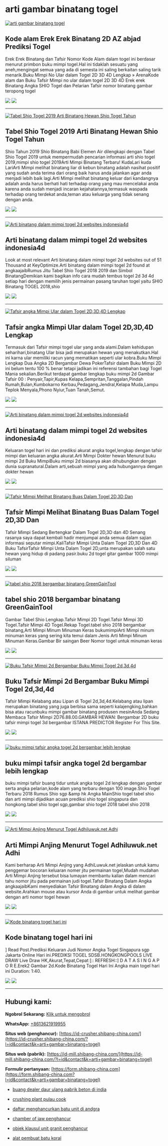 # arti gambar binatang togel

<a href="https://swt.shibang-china.com/?l=id&img&k=arti+gambar+binatang+togel" target="_blank">![arti gambar binatang togel](http://static.shibang-china.com/all-800x300/1144.jpg)</a>

## Kode alam Erek Erek Binatang 2D AZ abjad Prediksi Togel
Erek Erek Binatang dan Tafsir Nomor Kode Alam dalam togel ini berdasar menurut primbon buku mimpi togel.Hal ini tidaklah sesuatu yang aneh,mengingat semua yang ada di semesta ini saling berkaitan saling tarik menarik.Buku Mimpi No Ular dalam Togel 2D 3D 4D Lengkap » ArenaKode alam dan Buku Tafsir Mimpi no ular dalam togel 2D 3D 4D Erek erek Binatang Angka SHIO Togel dan Pelarian Tafsir nomor binatang gambar teropong togel


<a href="https://whatsapp.shibangsoft.com/WhatsApp.php" target="_blank" title="WhatsApp">![](http://static.shibang-china.com/icon/whatsapp.png)</a> <a href="https://swt.shibang-china.com/?l=id&icon&k=arti+gambar+binatang+togel" target="_blank">![](http://static.shibang-china.com/icon/chat-id.png)</a>

---

<a href="https://swt.shibang-china.com/?l=id&img&k=arti+gambar+binatang+togel" target="_blank">![Tabel Shio Togel 2019 Arti Binatang Hewan Shio Togel Tahun](http://static.shibang-china.com/all-800x300/777.jpg)</a>

## Tabel Shio Togel 2019 Arti Binatang Hewan Shio Togel Tahun
Shio Tahun 2019 Shio Binatang Babi Elemen Air dilengkapi dengan Tabel Shio Togel 2019 untuk mempermudah pencarian informasi arti shio togel 2019,mimpi shio togel 2019Arti Mimpi Binatang Terbaru! KudaLari kuda LariArti Mimpi melihat binatang liar di kebun binatang adalah nasihat positif yang sudah anda terima dari orang baik harus anda jalankan agar anda menjadi lebih baik lagi.Arti Mimpi melihat binatang keluar dari kandangnya adalah anda harus berhati hati terhadap orang yang mau mencelakai anda karena anda sudah menjadi incaran kejahatannya,termasuk waspada terhadap orang terdekat anda,teman atau keluarga yang tidak senang dengan anda.


<a href="https://whatsapp.shibangsoft.com/WhatsApp.php" target="_blank" title="WhatsApp">![](http://static.shibang-china.com/icon/whatsapp.png)</a> <a href="https://swt.shibang-china.com/?l=id&icon&k=arti+gambar+binatang+togel" target="_blank">![](http://static.shibang-china.com/icon/chat-id.png)</a>

---

<a href="https://swt.shibang-china.com/?l=id&img&k=arti+gambar+binatang+togel" target="_blank">![Arti binatang dalam mimpi togel 2d websites indonesia4d](http://static.shibang-china.com/all-800x300/2.jpg)</a>

## Arti binatang dalam mimpi togel 2d websites indonesia4d
Look at most relevant Arti binatang dalam mimpi togel 2d websites out of 51 Thousand at KeyOptimize.Arti binatang dalam mimpi togel 2d found at angkaajaibRumus Jitu Tabel Shio Togel 2018 2019 dan Simbol BinatangDemikian kami bagikan info cara mudah tembus togel 2d 3d 4d setiap hari dengan memilih jenis permainan pasang taruhan togel yaitu SHIO Binatang TOGEL 2018,shio


<a href="https://whatsapp.shibangsoft.com/WhatsApp.php" target="_blank" title="WhatsApp">![](http://static.shibang-china.com/icon/whatsapp.png)</a> <a href="https://swt.shibang-china.com/?l=id&icon&k=arti+gambar+binatang+togel" target="_blank">![](http://static.shibang-china.com/icon/chat-id.png)</a>

---

<a href="https://swt.shibang-china.com/?l=id&img&k=arti+gambar+binatang+togel" target="_blank">![Tafsir angka Mimpi Ular dalam Togel 2D,3D,4D Lengkap](http://static.shibang-china.com/all-800x300/644.jpg)</a>

## Tafsir angka Mimpi Ular dalam Togel 2D,3D,4D Lengkap
Termasuk dari Tafsir mimpi togel ular yang anda alami.Dalam kehidupan seharihari,binatang Ular bisa jadi merupakan hewan yang menakutkan.Hal ini karna ular memiliki racun yang mematikan seperti ular kobra.Buku Mimpi Lengkap Dua Angka 2D Bergambar Dewa PokerTafsir dalam Buku Mimpi 2D ini belum tentu 100 % benar tetapi jadikan ini referensi tambahan bagi Togel Mania sekalian.Berikut terdapat gambar lengkap buku mimpi 2d Gambar Tafsir 00 : Penyair,Tapir,Kupas Kelapa,Sempritan,Tanggalan,Pindah Rumah,Bulan,Kumbokarno Kerbau,Pedagang,Jendral,Kelapa Muda,Lampu Teplok Menyala,Phono Nyiur,Tuan Tanah,Semut.


<a href="https://whatsapp.shibangsoft.com/WhatsApp.php" target="_blank" title="WhatsApp">![](http://static.shibang-china.com/icon/whatsapp.png)</a> <a href="https://swt.shibang-china.com/?l=id&icon&k=arti+gambar+binatang+togel" target="_blank">![](http://static.shibang-china.com/icon/chat-id.png)</a>

---

<a href="https://swt.shibang-china.com/?l=id&img&k=arti+gambar+binatang+togel" target="_blank">![Arti binatang dalam mimpi togel 2d websites indonesia4d](http://static.shibang-china.com/all-800x300/1005.jpg)</a>

## Arti binatang dalam mimpi togel 2d websites indonesia4d
Keluaran togel hari ini dan prediksi akurat angka togel,lengkap dengan tafsir mimpi dan keluaran angka akurat.Arti Mimpi Dokter hewan Menurut buku mimpi 2d Buku MimpiBuku mimpi 2d biasanya akan dihubungkan dengan dunia supranatural.Dalam arti,sebuah mimpi yang ada hubungannya dengan dokter hewan


<a href="https://whatsapp.shibangsoft.com/WhatsApp.php" target="_blank" title="WhatsApp">![](http://static.shibang-china.com/icon/whatsapp.png)</a> <a href="https://swt.shibang-china.com/?l=id&icon&k=arti+gambar+binatang+togel" target="_blank">![](http://static.shibang-china.com/icon/chat-id.png)</a>

---

<a href="https://swt.shibang-china.com/?l=id&img&k=arti+gambar+binatang+togel" target="_blank">![Tafsir Mimpi Melihat Binatang Buas Dalam Togel 2D,3D Dan](http://static.shibang-china.com/all-800x300/913.jpg)</a>

## Tafsir Mimpi Melihat Binatang Buas Dalam Togel 2D,3D Dan
Tafsir Mimpi Sedang Bertengkar Dalam Togel 2D,3D dan 4D Senang rasanya saya dapat kembali hadir menjumpai anda semua dalam sajian informasi seputar mimpi.KaliTafsir Mimpi Unta Dalam Togel 2D,3D Dan 4D Buku TafsirTafsir Mimpi Unta Dalam Togel 2D,unta merupakan salah satu hewan yang hidup di padang pasir.buku 2d togel gitar gambar 1000 mimpi siluman


<a href="https://whatsapp.shibangsoft.com/WhatsApp.php" target="_blank" title="WhatsApp">![](http://static.shibang-china.com/icon/whatsapp.png)</a> <a href="https://swt.shibang-china.com/?l=id&icon&k=arti+gambar+binatang+togel" target="_blank">![](http://static.shibang-china.com/icon/chat-id.png)</a>

---

<a href="https://swt.shibang-china.com/?l=id&img&k=arti+gambar+binatang+togel" target="_blank">![tabel shio 2018 bergambar binatang GreenGainTool](http://static.shibang-china.com/all-800x300/1.jpg)</a>

## tabel shio 2018 bergambar binatang GreenGainTool
Gambar Tabel Shio Lengkap.Tafsir Mimpi 2D Togel.Tafsir Mimpi 3D Togel.Tafsir Mimpi 4D Togel.Rekap Togel.tabel shio 2018 bergambar binatang,Arti Mimpi Minum Minuman Keras bukumimpiArti Mimpi minum minuman keras yang sering kita temui dalam Jenis Arti Mimpi Minum Minuman Keras.Gambar Bir saingan Beer Nomor togel untuk minuman keras


<a href="https://whatsapp.shibangsoft.com/WhatsApp.php" target="_blank" title="WhatsApp">![](http://static.shibang-china.com/icon/whatsapp.png)</a> <a href="https://swt.shibang-china.com/?l=id&icon&k=arti+gambar+binatang+togel" target="_blank">![](http://static.shibang-china.com/icon/chat-id.png)</a>

---

<a href="https://swt.shibang-china.com/?l=id&img&k=arti+gambar+binatang+togel" target="_blank">![Buku Tafsir Mimpi 2d Bergambar Buku Mimpi Togel 2d,3d,4d](http://static.shibang-china.com/all-800x300/1055.jpg)</a>

## Buku Tafsir Mimpi 2d Bergambar Buku Mimpi Togel 2d,3d,4d
Tafsir Mimpi Kelabang atau Lipan di Togel 2d,3d,4d.Kelabang atau lipan merupakan binatang yang juga berbisa sama seperti kalajengking,bahkan bisa atau racunbuku mimpi gambar binatang produsen mesinAnda Sedang Membaca Tafsir Mimpi 2D76.88.00.GAMBAR HEWAN: Bergambar 2D buku tafsir mimpi togel 3d bergambar ISTANA PREDICTOR Register For This Site.


<a href="https://whatsapp.shibangsoft.com/WhatsApp.php" target="_blank" title="WhatsApp">![](http://static.shibang-china.com/icon/whatsapp.png)</a> <a href="https://swt.shibang-china.com/?l=id&icon&k=arti+gambar+binatang+togel" target="_blank">![](http://static.shibang-china.com/icon/chat-id.png)</a>

---

<a href="https://swt.shibang-china.com/?l=id&img&k=arti+gambar+binatang+togel" target="_blank">![buku mimpi tafsir angka togel 2d bergambar lebih lengkap](http://static.shibang-china.com/all-800x300/1156.jpg)</a>

## buku mimpi tafsir angka togel 2d bergambar lebih lengkap
buku mimpi tafsir buang tidur untuk angka togel 2d lengkap dengan gambar serta angka pelarian,kode alam yang terbaru dengan 100 image.Shio Togel Terbaru 2018 Rumus Shio sgp &amp hk Angka MainShio togel tabel shio dan arti mimpi dijadikan acuan prediksi shio togel singapura dan hongkong.tabel shio togel sgp,gambar shio togel 2018 tabel shio 2018


<a href="https://whatsapp.shibangsoft.com/WhatsApp.php" target="_blank" title="WhatsApp">![](http://static.shibang-china.com/icon/whatsapp.png)</a> <a href="https://swt.shibang-china.com/?l=id&icon&k=arti+gambar+binatang+togel" target="_blank">![](http://static.shibang-china.com/icon/chat-id.png)</a>

---

<a href="https://swt.shibang-china.com/?l=id&img&k=arti+gambar+binatang+togel" target="_blank">![Arti Mimpi Anjing Menurut Togel Adhiluwuk.net Adhi](http://static.shibang-china.com/all-800x300/522.jpg)</a>

## Arti Mimpi Anjing Menurut Togel Adhiluwuk.net Adhi
Kami berharap Arti Mimpi Anjing yang AdhiLuwuk.net jelaskan untuk kamu penggemar bocoran keluaran nomer jitu permainan togel,Mudah mudahan Arti Mimpi Anjing tersebut bisa lumayan membantu kalian dalam mencari tahu nomor jitu pada permainan judi togel.Tafsir Binatang Dalam Angka angkaajaibKami menyediakan Tafsir Binatang dalam Angka di dalam website.Arahkan mouse atau kursor Anda di gambar untuk melihat gambar dengan arti nomor togel hewan


<a href="https://whatsapp.shibangsoft.com/WhatsApp.php" target="_blank" title="WhatsApp">![](http://static.shibang-china.com/icon/whatsapp.png)</a> <a href="https://swt.shibang-china.com/?l=id&icon&k=arti+gambar+binatang+togel" target="_blank">![](http://static.shibang-china.com/icon/chat-id.png)</a>

---

<a href="https://swt.shibang-china.com/?l=id&img&k=arti+gambar+binatang+togel" target="_blank">![Kode binatang togel hari ini](http://static.shibang-china.com/all-800x300/444.jpg)</a>

## Kode binatang togel hari ini
] Read Post.Prediksi Keluaran Judi Nomor Angka Togel Singapura sgp Jakarta Online Hari ini.PREDIKSI TOGEL SDSB.HONGKONGPOOLS LIVE DRAW Live Draw HK,Akurat,Tepat,Cepat [:: REFRESH::] D A T A S I N G A P O R E.Erek2 Gambar 2d.Kode Binatang Togel Hari Ini Angka main togel hari ini Duration: 1:40.

<a href="https://whatsapp.shibangsoft.com/WhatsApp.php" target="_blank" title="WhatsApp">![](http://static.shibang-china.com/icon/whatsapp.png)</a> <a href="https://swt.shibang-china.com/?l=id&icon&k=arti+gambar+binatang+togel" target="_blank">![](http://static.shibang-china.com/icon/chat-id.png)</a>

---
## Hubungi kami:

**Ngobrol Sekarang:** [Klik untuk mengobrol](https://swt.shibang-china.com?l=id&contact&k=arti+gambar+binatang+togel)

**WhatsApp:**  [+8613621919955](https://whatsapp.shibangsoft.com/WhatsApp.php)

**Situs web (penghancur):** [https://id-crusher.shibang-china.com/](https://id-crusher.shibang-china.com/?l=id&contact&k=arti+gambar+binatang+togel)

**Situs web (pabrik):** [https://id-mill.shibang-china.com/](https://id-mill.shibang-china.com/?l=id&contact&k=arti+gambar+binatang+togel)

**Formulir pertanyaan:** [https://form.shibang-china.com](https://form.shibang-china.com?l=id&contact&k=arti+gambar+binatang+togel)

* [buang dealer daur ulang pabrik beton di india](../39/buang%20dealer%20daur%20ulang%20pabrik%20beton%20di%20india.md)

* [crushing plant pulau cook](../35/crushing%20plant%20pulau%20cook.md)

* [daftar menghancurkan batu unit di andgra](../35/daftar%20menghancurkan%20batu%20unit%20di%20andgra.md)

* [chamber of jaw penghancur](../31/chamber%20of%20jaw%20penghancur.md)

* [objek klausul unit granit penghancur](../31/objek%20klausul%20unit%20granit%20penghancur.md)

* [alat pembuat batu koral](../37/alat%20pembuat%20batu%20koral.md)